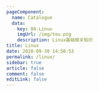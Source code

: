 ```yaml
---
pageComponent: 
  name: Catalogue
  data: 
    key: 04.Linux
    imgUrl: /img/tou.png
    description: Linux基础相关知识
title: Linux
date: 2020-09-30 14:50:53
permalink: /linux/
sidebar: true
article: false
comment: false
editLink: false
---
```

